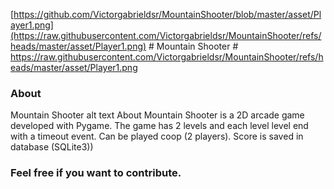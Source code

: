 [https://github.com/Victorgabrieldsr/MountainShooter/blob/master/asset/Player1.png](https://raw.githubusercontent.com/Victorgabrieldsr/MountainShooter/refs/heads/master/asset/Player1.png) # Mountain Shooter # https://raw.githubusercontent.com/Victorgabrieldsr/MountainShooter/refs/heads/master/asset/Player1.png

### About

Mountain Shooter alt text
About
Mountain Shooter is a 2D arcade game developed with Pygame. The game has 2 levels and each level level end with a timeout event. Can be played coop (2 players). Score is saved in database (SQLite3))

### Feel free if you want to contribute.
